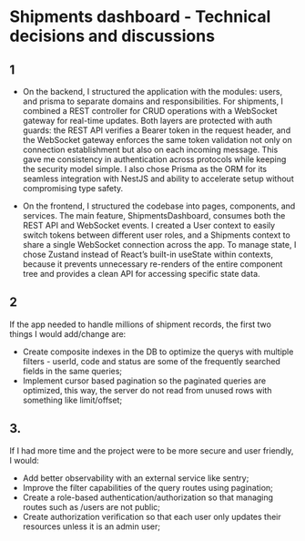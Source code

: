 # Shipments dashboard - Technical decisions and discussions

## 1
- On the backend, I structured the application with the modules: users, and prisma to separate domains and responsibilities. For shipments, I combined a REST controller for CRUD operations with a WebSocket gateway for real-time updates. Both layers are protected with auth guards: the REST API verifies a Bearer token in the request header, and the WebSocket gateway enforces the same token validation not only on connection establishment but also on each incoming message. This gave me consistency in authentication across protocols while keeping the security model simple. I also chose Prisma as the ORM for its seamless integration with NestJS and ability to accelerate setup without compromising type safety.

- On the frontend, I structured the codebase into pages, components, and services. The main feature, ShipmentsDashboard, consumes both the REST API and WebSocket events. I created a User context to easily switch tokens between different user roles, and a Shipments context to share a single WebSocket connection across the app. To manage state, I chose Zustand instead of React’s built-in useState within contexts, because it prevents unnecessary re-renders of the entire component tree and provides a clean API for accessing specific state data.


## 2 

If the app needed to handle millions of shipment records, the first two things I would add/change are:

- Create composite indexes in the DB to optimize the querys with multiple filters - userId, code and status are some of the frequently searched fields in the same queries;
- Implement cursor based pagination so the paginated queries are optimized, this way, the server do not read from unused rows with something like limit/offset;


## 3. 

If I had more time and the project were to be more secure and user friendly, I would:
- Add better observability with an external service like sentry;
- Improve the filter capabilities of the query routes using pagination;
- Create a role-based authentication/authorization so that managing routes such as /users are not public;
- Create authorization verification so that each user only updates their resources unless it is an admin user;

